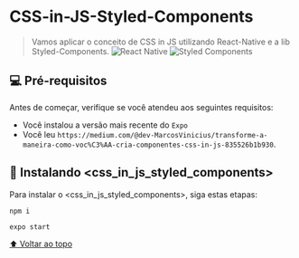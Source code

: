 # CSS-in-JS-Styled-Components

> Vamos aplicar o conceito de CSS in JS utilizando React-Native e a lib Styled-Components.
![React Native](https://img.shields.io/badge/react_native-%2320232a.svg?style=for-the-badge&logo=react&logoColor=%2361DAFB)
![Styled Components](https://img.shields.io/badge/styled--components-DB7093?style=for-the-badge&logo=styled-components&logoColor=white)

## 💻 Pré-requisitos

Antes de começar, verifique se você atendeu aos seguintes requisitos:
* Você instalou a versão mais recente do `Expo`
* Você leu `https://medium.com/@dev-MarcosVinicius/transforme-a-maneira-como-voc%C3%AA-cria-componentes-css-in-js-835526b1b930`.

## 🚀 Instalando <css_in_js_styled_components>

Para instalar o <css_in_js_styled_components>, siga estas etapas:

```
npm i
```
```
expo start
```

[⬆ Voltar ao topo](#CSS-in-JS-Styled-Components)<br>
